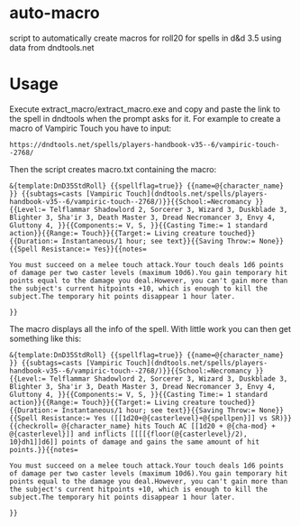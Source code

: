 # auto-macro
script to automatically create macros for roll20 for spells in d&amp;d 3.5 using data from dndtools.net

# Usage
Execute extract_macro/extract_macro.exe and copy and paste the link to the spell in dndtools when the prompt asks for it. For example to create a macro of Vampiric Touch you have to input:

```
https://dndtools.net/spells/players-handbook-v35--6/vampiric-touch--2768/
```

Then the script creates macro.txt containing the macro:

```
&{template:DnD35StdRoll} {{spellflag=true}} {{name=@{character_name} }} {{subtags=casts [Vampiric Touch](dndtools.net/spells/players-handbook-v35--6/vampiric-touch--2768/)}}{{School:=Necromancy }}{{Level:= Telflammar Shadowlord 2, Sorcerer 3, Wizard 3, Duskblade 3, Blighter 3, Sha'ir 3, Death Master 3, Dread Necromancer 3, Envy 4, Gluttony 4, }}{{Components:= V, S, }}{{Casting Time:= 1 standard action}}{{Range:= Touch}}{{Target:= Living creature touched}}{{Duration:= Instantaneous/1 hour; see text}}{{Saving Throw:= None}}{{Spell Resistance:= Yes}}{{notes=

You must succeed on a melee touch attack.Your touch deals 1d6 points of damage per two caster levels (maximum 10d6).You gain temporary hit points equal to the damage you deal.However, you can't gain more than the subject's current hitpoints +10, which is enough to kill the subject.The temporary hit points disappear 1 hour later.

}}
```

The macro displays all the info of the spell. With little work you can then get something like this:

```
&{template:DnD35StdRoll} {{spellflag=true}} {{name=@{character_name} }} {{subtags=casts [Vampiric Touch](dndtools.net/spells/players-handbook-v35--6/vampiric-touch--2768/)}}{{School:=Necromancy }}{{Level:= Telflammar Shadowlord 2, Sorcerer 3, Wizard 3, Duskblade 3, Blighter 3, Sha'ir 3, Death Master 3, Dread Necromancer 3, Envy 4, Gluttony 4, }}{{Components:= V, S, }}{{Casting Time:= 1 standard action}}{{Range:= Touch}}{{Target:= Living creature touched}}{{Duration:= Instantaneous/1 hour; see text}}{{Saving Throw:= None}}{{Spell Resistance:= Yes ([[1d20+@{casterlevel}+@{spellpen}]] vs SR)}}{{checkroll= @{character_name} hits Touch AC [[1d20 + @{cha-mod} + @{casterlevel}]] and inflicts [[[[{floor(@{casterlevel}/2), 10}dh1]]d6]] points of damage and gains the same amount of hit points.}}{{notes=

You must succeed on a melee touch attack.Your touch deals 1d6 points of damage per two caster levels (maximum 10d6).You gain temporary hit points equal to the damage you deal.However, you can't gain more than the subject's current hitpoints +10, which is enough to kill the subject.The temporary hit points disappear 1 hour later.

}}
```
